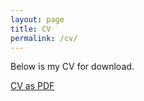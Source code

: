 ```yaml
---
layout: page
title: CV
permalink: /cv/
---
```


Below is my CV for download.

<a href="/assets/Chris_Hannam_CV.pdf">CV as PDF</a>


